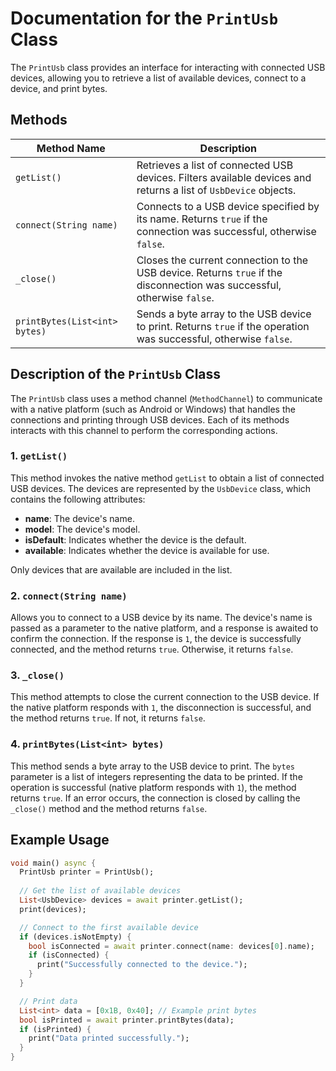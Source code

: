 # Documentation for the `PrintUsb` Class

The `PrintUsb` class provides an interface for interacting with connected USB devices, allowing you to retrieve a list of available devices, connect to a device, and print bytes.

## Methods

| Method Name           | Description                                                                                      |
|-----------------------|--------------------------------------------------------------------------------------------------|
| `getList()`           | Retrieves a list of connected USB devices. Filters available devices and returns a list of `UsbDevice` objects. |
| `connect(String name)`| Connects to a USB device specified by its name. Returns `true` if the connection was successful, otherwise `false`. |
| `_close()`            | Closes the current connection to the USB device. Returns `true` if the disconnection was successful, otherwise `false`. |
| `printBytes(List<int> bytes)` | Sends a byte array to the USB device to print. Returns `true` if the operation was successful, otherwise `false`. |

## Description of the `PrintUsb` Class

The `PrintUsb` class uses a method channel (`MethodChannel`) to communicate with a native platform (such as Android or Windows) that handles the connections and printing through USB devices. Each of its methods interacts with this channel to perform the corresponding actions.

### 1. `getList()`

This method invokes the native method `getList` to obtain a list of connected USB devices. The devices are represented by the `UsbDevice` class, which contains the following attributes:

- **name**: The device's name.
- **model**: The device's model.
- **isDefault**: Indicates whether the device is the default.
- **available**: Indicates whether the device is available for use.

Only devices that are available are included in the list.

### 2. `connect(String name)`

Allows you to connect to a USB device by its name. The device's name is passed as a parameter to the native platform, and a response is awaited to confirm the connection. If the response is `1`, the device is successfully connected, and the method returns `true`. Otherwise, it returns `false`.

### 3. `_close()`

This method attempts to close the current connection to the USB device. If the native platform responds with `1`, the disconnection is successful, and the method returns `true`. If not, it returns `false`.

### 4. `printBytes(List<int> bytes)`

This method sends a byte array to the USB device to print. The `bytes` parameter is a list of integers representing the data to be printed. If the operation is successful (native platform responds with `1`), the method returns `true`. If an error occurs, the connection is closed by calling the `_close()` method and the method returns `false`.

## Example Usage

```dart
void main() async {
  PrintUsb printer = PrintUsb();
  
  // Get the list of available devices
  List<UsbDevice> devices = await printer.getList();
  print(devices);

  // Connect to the first available device
  if (devices.isNotEmpty) {
    bool isConnected = await printer.connect(name: devices[0].name);
    if (isConnected) {
      print("Successfully connected to the device.");
    }
  }

  // Print data
  List<int> data = [0x1B, 0x40]; // Example print bytes
  bool isPrinted = await printer.printBytes(data);
  if (isPrinted) {
    print("Data printed successfully.");
  }
}
